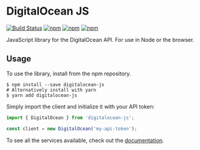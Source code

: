 # DigitalOcean JS

[![Build Status](https://travis-ci.org/jbw91/digitalocean-js.svg?branch=master)](https://travis-ci.org/jbw91/digitalocean-js) [![npm](https://img.shields.io/npm/dm/digitalocean-js.svg)](https://www.npmjs.com/package/digitalocean-js) [![npm](https://img.shields.io/npm/dt/digitalocean-js.svg)](https://www.npmjs.com/package/digitalocean-js) [![npm](https://img.shields.io/npm/v/digitalocean-js.svg)](https://www.npmjs.com/package/digitalocean-js)

JavaScript library for the DigitalOcean API. For use in Node or the browser.

## Usage

To use the library, install from the npm repository.

```shell
$ npm install --save digitalocean-js
# Alternatively install with yarn
$ yarn add digitalocean-js
```

Simply import the client and initialize it with your API token:

```js
import { DigitalOcean } from 'digitalocean-js';

const client = new DigitalOcean('my-api-token');
```

To see all the services available, check out the [documentation](https://jbw91.github.io/digitalocean-js/).
